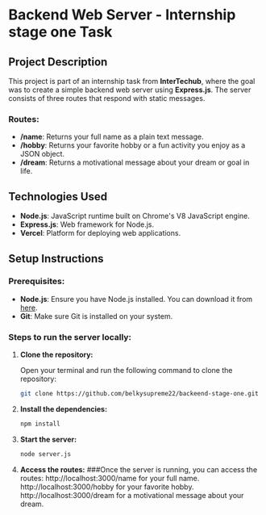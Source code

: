 # Backend Web Server - Internship stage one Task

## Project Description

This project is part of an internship task from **InterTechub**, where the goal was to create a simple backend web server using **Express.js**. The server consists of three routes that respond with static messages.

### Routes:
- **/name**: Returns your full name as a plain text message.
- **/hobby**: Returns your favorite hobby or a fun activity you enjoy as a JSON object.
- **/dream**: Returns a motivational message about your dream or goal in life.

## Technologies Used

- **Node.js**: JavaScript runtime built on Chrome's V8 JavaScript engine.
- **Express.js**: Web framework for Node.js.
- **Vercel**: Platform for deploying web applications.

## Setup Instructions

### Prerequisites:
- **Node.js**: Ensure you have Node.js installed. You can download it from [here](https://nodejs.org/).
- **Git**: Make sure Git is installed on your system.

### Steps to run the server locally:

1. **Clone the repository:**

   Open your terminal and run the following command to clone the repository:

   ```bash
   git clone https://github.com/belkysupreme22/backeend-stage-one.git
2. **Install the dependencies:**
   ```bash
   npm install
3. **Start the server:**
     ```bash
   node server.js
4. **Access the routes:**
###Once the server is running, you can access the routes:
  http://localhost:3000/name for your full name.
  http://localhost:3000/hobby for your favorite hobby.
  http://localhost:3000/dream for a motivational message about your dream.

